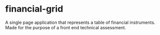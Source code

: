 # financial-grid
A single page application that represents a table of financial instruments. Made for the purpose of a front end technical assessment. 
